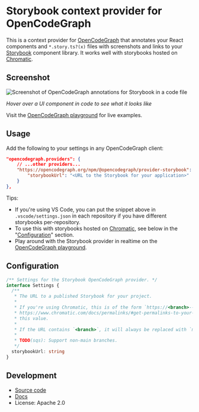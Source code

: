 # Storybook context provider for OpenCodeGraph

This is a context provider for [OpenCodeGraph](https://opencodegraph.org) that annotates your React components and `*.story.ts?(x)` files with screenshots and links to your [Storybook](https://storybook.js.org/) component library. It works well with storybooks hosted on [Chromatic](https://chromatic.com/).

## Screenshot

![Screenshot of OpenCodeGraph annotations for Storybook in a code file](https://storage.googleapis.com/sourcegraph-assets/blog/screencast-vscode-storybook-v0.gif)

_Hover over a UI component in code to see what it looks like_

Visit the [OpenCodeGraph playground](https://opencodegraph.org/playground) for live examples.

## Usage

Add the following to your settings in any OpenCodeGraph client:

```json
"opencodegraph.providers": {
    // ...other providers...
    "https://opencodegraph.org/npm/@opencodegraph/provider-storybook": {
        "storybookUrl": "<URL to the Storybook for your application>"
    }
},
```

Tips:

- If you're using VS Code, you can put the snippet above in `.vscode/settings.json` in each repository if you have different storybooks per-repository.
- To use this with storybooks hosted on [Chromatic](https://chromatic.com/), see below in the "[Configuration](#configuration)" section.
- Play around with the Storybook provider in realtime on the [OpenCodeGraph playground](https://opencodegraph.org/playground).

## Configuration

<!-- Keep in sync with index.ts -->

```typescript
/** Settings for the Storybook OpenCodeGraph provider. */
interface Settings {
  /**
   * The URL to a published Storybook for your project.
   *
   * If you're using Chromatic, this is of the form `https://<branch>--<appid>.chromatic.com`; see
   * https://www.chromatic.com/docs/permalinks/#get-permalinks-to-your-project for how to obtain
   * this value.
   *
   * If the URL contains `<branch>`, it will always be replaced with `main`.
   *
   * TODO(sqs): Support non-main branches.
   */
  storybookUrl: string
}
```

## Development

- [Source code](https://sourcegraph.com/github.com/sourcegraph/opencodegraph/-/tree/provider/storybook)
- [Docs](https://opencodegraph.org/docs/providers/storybook)
- License: Apache 2.0
